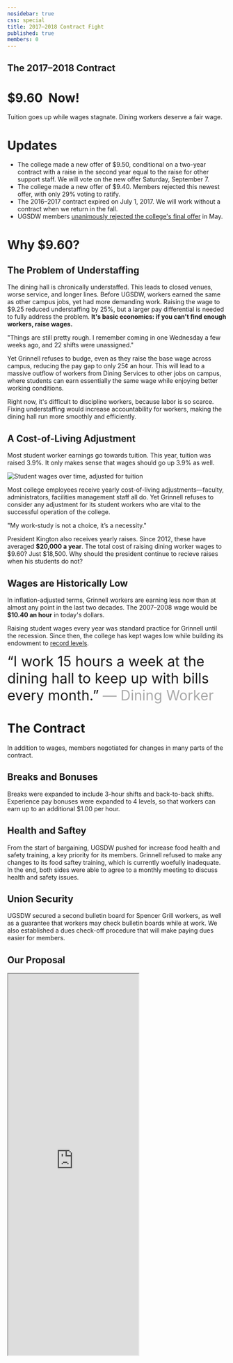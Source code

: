 ```yaml
---
nosidebar: true
css: special
title: 2017–2018 Contract Fight
published: true
members: 0
---
```


<div class="text-banner">
    <h2 class="subtitle">The 2017–2018 Contract</h2>
    <h1 class="big title">$9.60 &nbsp;Now!</h1>
</div>

<span>
Tuition goes up while wages stagnate. Dining workers deserve a fair wage.
</span>

# Updates
- The college made a new offer of $9.50, conditional on a two-year contract with a raise in the second year equal to the raise for other support staff.  We will vote on the new offer Saturday, September 7.
- The college made a new offer of $9.40.  Members rejected this newest offer, with only 29% voting to ratify.
- The 2016–2017 contract expired on July 1, 2017.  We will work without
a contract when we return in the fall.
- UGSDW members [unanimously rejected the college's final
  offer](/2017/05/17/members-unanimously-reject-college-proposal/) in May.



# Why $9.60?
## The Problem of Understaffing
The dining hall is chronically understaffed. This leads to closed venues, worse 
service, and longer lines. Before UGSDW, workers earned the same as other
campus jobs, yet had more demanding work.  Raising the wage to $9.25 reduced 
understaffing by 25%, but a larger pay differential is needed to fully address
the problem. **It's basic economics: if you can't find enough workers, raise
wages.**

<span class="quote">
"Things are still pretty rough. I remember coming in one Wednesday a few weeks
ago, and 22 shifts were unassigned."
</span>

Yet Grinnell refuses to budge, even as they raise the base wage across campus, 
reducing the pay gap to only 25¢ an hour.  This will lead to a massive outflow
of workers from Dining Services to other jobs on campus, where students can earn
essentially the same wage while enjoying better working conditions.

Right now, it's difficult to discipline workers, because labor is so scarce.
Fixing understaffing would increase accountability for workers, making the dining
hall run more smoothly and efficiently.

## A Cost-of-Living Adjustment
Most student worker earnings go towards tuition. This year, tuition was raised
3.9%.  It only makes sense that wages should go up 3.9% as well.

![Student wages over time, adjusted for tuition](https://docs.google.com/spreadsheets/d/1aTN_63zCOBnnL_u4zxzl2Mm87FCawi14DGQ7DdHL3R8/pubchart?oid=121558300&format=image)

Most college employees receive yearly cost-of-living adjustments—faculty,
administrators, facilities management staff all do. Yet Grinnell refuses to consider
any adjustment for its student workers who are vital to the successful operation
of the college.

<span class="quote">"My work-study is not a choice, it’s a necessity."</span>

President Kington also receives yearly raises. Since 2012, these have averaged
**$20,000 a year**. The total cost of raising dining worker wages to $9.60?
Just $18,500. Why should the president continue to recieve raises when his
students do not?

## Wages are Historically Low
In inflation-adjusted terms, Grinnell workers are earning less now than at almost 
any point in the last two decades. The 2007–2008 wage would be **$10.40 an
hour** in today's dollars.

Raising student wages every year was standard practice for Grinnell until the
recession.  Since then, the college has kept wages low while building its
endowment to [record levels](https://www.grinnell.edu/news/external/how-grinnell-colleges-endowment-outperformed-ivy-league).

<div class="text-banner" style="font-size: 2rem">
&ldquo;I work 15 hours a week at the dining hall to keep up with bills every month.&rdquo;
<span style="color: #aaa">— Dining Worker</span>
</div>

# The Contract
In addition to wages, members negotiated for changes in many parts of the
contract.

## Breaks and Bonuses
Breaks were expanded to include 3-hour shifts and back-to-back shifts.
Experience pay bonuses were expanded to 4 levels, so that workers can earn up
to an additional $1.00 per hour.

## Health and Saftey
From the start of bargaining, UGSDW pushed for increase food health and safety
training, a key priority for its members. Grinnell refused to make any changes
to its food saftey training, which is currently woefully inadequate. In the
end, both sides were able to agree to a monthly meeting to discuss health and
safety issues.

## Union Security
UGSDW secured a second bulletin board for Spencer Grill workers, as well as a
guarantee that workers may check bulletin boards while at work. We also
established a dues check-off procedure that will make paying dues easier for
members.

## Our Proposal
<iframe height="875" src="https://docs.google.com/document/d/1nv1VywA2aAPMVVizuPF_eQaXkzMehbjCniAaL6ofx6c/preview">
</iframe><br>
